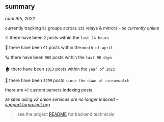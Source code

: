 
## summary
_april 9th, 2022_

currently tracking `95` groups across `135` relays & mirrors - _`50` currently online_

⏲ there have been `2` posts within the `last 24 hours`

🦈 there have been `91` posts within the `month of april`

🪐 there have been `908` posts within the `last 90 days`

🏚 there have been `1013` posts within the `year of 2022`

🦕 there have been `3299` posts `since the dawn of ransomwatch`

there are `47` custom parsers indexing posts

_`20` sites using v2 onion services are no longer indexed - [support.torproject.org](https://support.torproject.org/onionservices/v2-deprecation/)_

> see the project [README](https://github.com/thetanz/ransomwatch#ransomwatch--) for backend technicals
